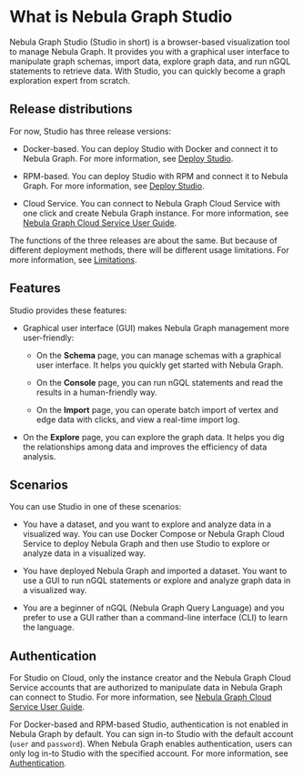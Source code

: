 # What is Nebula Graph Studio

Nebula Graph Studio (Studio in short) is a browser-based visualization tool to manage Nebula Graph. It provides you with a graphical user interface to manipulate graph schemas, import data, explore graph data, and run nGQL statements to retrieve data. With Studio, you can quickly become a graph exploration expert from scratch.

## Release distributions

For now, Studio has three release versions:

- Docker-based. You can deploy Studio with Docker and connect it to Nebula Graph. For more information, see [Deploy Studio](../install-configure/st-ug-deploy.md).

- RPM-based. You can deploy Studio with RPM and connect it to Nebula Graph. For more information, see [Deploy Studio](../install-configure/st-ug-deploy.md).

- Cloud Service. You can connect to Nebula Graph Cloud Service with one click and create Nebula Graph instance. For more information, see [Nebula Graph Cloud Service User Guide](https://cloud-docs.nebula-cloud.io/en/posts/toc/dbaas-ug-toc/).

The functions of the three releases are about the same. But because of different deployment methods, there will be different usage limitations. For more information, see [Limitations](../about-studio/st-ug-limitations.md).

## Features

Studio provides these features:

- Graphical user interface (GUI) makes Nebula Graph management more user-friendly:

   - On the **Schema** page, you can manage schemas with a graphical user interface. It helps you quickly get started with Nebula Graph.

   - On the **Console** page, you can run nGQL statements and read the results in a human-friendly way.

   - On the **Import** page, you can operate batch import of vertex and edge data with clicks, and view a real-time import log.

- On the **Explore** page, you can explore the graph data. It helps you dig the relationships among data and improves the efficiency of data analysis.

## Scenarios

You can use Studio in one of these scenarios:

- You have a dataset, and you want to explore and analyze data in a visualized way. You can use Docker Compose or Nebula Graph Cloud Service to deploy Nebula Graph and then use Studio to explore or analyze data in a visualized way.  

- You have deployed Nebula Graph and imported a dataset. You want to use a GUI to run nGQL statements or explore and analyze graph data in a visualized way.  

- You are a beginner of nGQL (Nebula Graph Query Language) and you prefer to use a GUI rather than a command-line interface (CLI) to learn the language.  

## Authentication

For Studio on Cloud, only the instance creator and the Nebula Graph Cloud Service accounts that are authorized to manipulate data in Nebula Graph can connect to Studio. For more information, see [Nebula Graph Cloud Service User Guide](https://cloud-docs.nebula-cloud.io/en/posts/toc/dbaas-ug-toc/).

For Docker-based and RPM-based Studio, authentication is not enabled in Nebula Graph by default. You can sign in-to Studio with the default account (`user` and `password`). When Nebula Graph enables authentication, users can only log in-to Studio with the specified account. For more information, see [Authentication](../../7.data-security/1.authentication/1.authentication.md).
